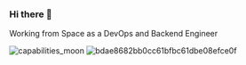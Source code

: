 ### Hi there 👋
Working from Space as a DevOps and Backend Engineer

![capabilities_moon](https://user-images.githubusercontent.com/70452537/114315199-b5a3ad80-9af5-11eb-87a1-a169377409e4.gif)
![bdae8682bb0cc61bfbc61dbe08efce0f](https://user-images.githubusercontent.com/70452537/114315488-1bdd0000-9af7-11eb-9eee-684ace41d51e.jpg)
